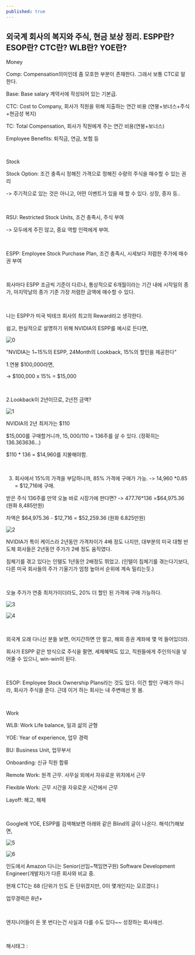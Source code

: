 ```yaml
---
published: true
---
```

## 외국계 회사의 복지와 주식, 현금 보상 정리. ESPP란? ESOP란? CTC란? WLB란? YOE란?

Money

Comp: Compensation의미인데 좀 모호한 부분이 존재한다. 그래서 보통 CTC로 말한다.

Base: Base salary 계약서에 작성되어 있는 기본급.

CTC: Cost to Company, 회사가 직원을 위해 지출하는 연간 비용 (연봉+보너스+주식+현금성 복지)

TC: Total Compensation, 회사가 직원에게 주는 연간 비용(연봉+보너스)

Employee Benefits: 퇴직금, 연금, 보험 등

​

Stock

Stock Option: 조건 충족시 정해진 가격으로 정해진 수량의 주식을 매수할 수 있는 권리

-> 주기적으로 있는 것은 아니고, 어떤 이벤트가 있을 때 할 수 있다. 상장, 증자 등..

​

RSU: Restricted Stock Units, 조건 충족시, 주식 부여

-> 모두에게 주진 않고, 중요 역할 인력에게 부여.

​

ESPP: Employee Stock Purchase Plan, 조건 충족시, 시세보다 저렴한 주가에 매수권 부여

​

회사마다 ESPP 조금씩 기준이 다르나, 통상적으로 6개월이라는 기간 내에 시작일의 종가, 마지막날의 종가 기준 가장 저렴한 금액에 매수할 수 있다.

​

나는 ESPP가 미국 빅테크 회사의 최고의 Reward라고 생각한다.

쉽고, 현실적으로 설명하기 위해 NVIDIA의 ESPP를 예시로 든다면,

![0](/assets/img/223275234074/0.png)

"NVIDIA는 1~15%의 ESPP, 24Month의 Lookback, 15%의 할인을 제공한다"

1.연봉 $100,000라면,

-> $100,000  x 15% = $15,000

​

2.Lookback이 2년이므로, 2년전 금액?

![1](/assets/img/223275234074/1.png)

NVIDIA의 2년 최저가는 $110

$15,000를 구매할거니까, $15,000/$110 = 136주를 살 수 있다. (정확히는 136.363636...)

$110 * 136 = $14,960를 지불해야함.

​

3. 회사에서 15%의 가격을 부담하니까, 85% 가격에 구매가 가능. -> 14,960 *0.85 = $12,716에 구매.

받은 주식 136주를 만약 오늘 바로 시장가에 판다면? -> 477.76*136 =$64,975.36 (원화 8,485만원)

차액은 $64,975.36 - $12,716 = $52,259.36 (원화 6.825만원)

![2](/assets/img/223275234074/2.png)

NVIDIA가 특이 케이스라 2년동안 가격차이가 4배 정도 나지만, 대부분의 미국 대형 반도체 회사들은 2년동안 주가가 2배 정도 움직였다.

침체기를 겪고 있다는 인텔도 1년동안 2배정도 뛰었고. (인텔이 침체기를 겪는다기보다, 다른 미국 회사들의 주가 기울기가 엄청 높아서 순위에 계속 밀리는듯.)

​

오늘 주가가 연중 최저가이더라도, 20% 더 할인 된 가격에 구매 가능하다.

![3](/assets/img/223275234074/3.png)

![4](/assets/img/223275234074/4.png)

​

외국계 오래 다니신 분들 보면, 어지간하면 안 팔고, 해외 증권 계좌에 몇 억 들어있더라.

회사가 ESPP 같은 방식으로 주식을 팔면, 세제혜택도 있고, 직원들에게 주인의식을 넣어줄 수 있으니, win-win이 된다.

​

ESOP: Employee Stock Ownership Plans라는 것도 있다. 이건 할인 구매가 아니라, 회사가 주식을 준다. 근데 이거 하는 회사는 내 주변에선 못 봄.

​

Work

WLB: Work Life balance, 일과 삶의 균형

YOE: Year of experience, 업무 경력

BU: Business Unit, 업무부서

Onboarding: 신규 직원 합류

Remote Work: 원격 근무. 사무실 외에서 자유로운 위치에서 근무

Flexible Work: 근무 시간을 자유로운 시간에서 근무

Layoff: 해고, 해체

​

Google에 YOE, ESPP를 검색해보면 아래와 같은 Blind의 글이 나온다. 해석(?)해보면,

![5](/assets/img/223275234074/5.png)

![6](/assets/img/223275234074/6.png)

인도에서 Amazon 다니는 Senior(선임~책임연구원) Software Development Engineer(개발자)가 다른 회사와 비교 중.

현재 CTC는 68 (단위가 인도 돈 단위겠지만, 0이 몇개인지는 모르겠다.)

업무경력은 8년+

​

엔지니어들이 돈 못 번다는건 사실과 다를 수도 있다~~ 성장하는 회사에선.

​

 해시태그 : 